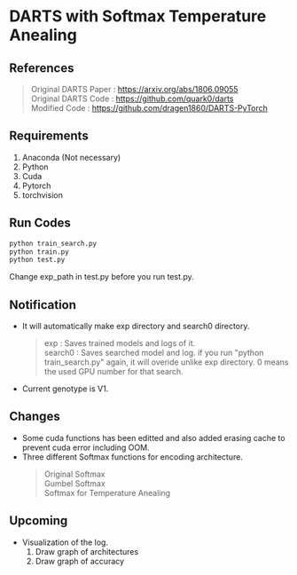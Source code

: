 # DARTS with Softmax Temperature Anealing

## References
> Original DARTS Paper : https://arxiv.org/abs/1806.09055    
> Original DARTS Code : https://github.com/quark0/darts    
> Modified Code : https://github.com/dragen1860/DARTS-PyTorch

## Requirements
1. Anaconda (Not necessary)
2. Python
3. Cuda
4. Pytorch
5. torchvision

## Run Codes 
```python
python train_search.py    
python train.py    
python test.py    
```
Change exp_path in test.py before you run test.py.

## Notification
- It will automatically make exp directory and search0 directory.      
  > exp : Saves trained models and logs of it.    
  > search0 : Saves searched model and log. if you run "python train_search.py" again, it will overide unlike exp directory. 0 means the used GPU number for that   search.    
- Current genotype is V1.

## Changes
- Some cuda functions has been editted and also added erasing cache to prevent cuda error including OOM.   
- Three different Softmax functions for encoding architecture.    
  > Original Softmax    
  > Gumbel Softmax    
  > Softmax for Temperature Anealing    

## Upcoming
- Visualization of the log.
  1. Draw graph of architectures
  2. Draw graph of accuracy

